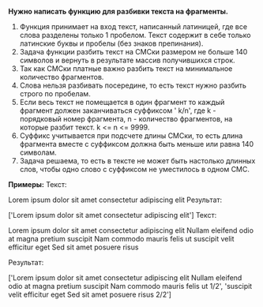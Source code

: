 **Нужно написать функцию для разбивки текста на фрагменты.**

1. Функция принимает на вход текст, написанный латиницей, где все слова разделены только 1 пробелом. Текст содержит в себе только латинские буквы и пробелы (без знаков препинания).
1. Задача функции разбить текст на СМСки размером не больше 140 символов и вернуть в результате массив получившихся строк.
1. Так как СМСки платные важно разбить текст на минимальное количество фрагментов. 
1. Слова нельзя разбивать посередине, то есть текст нужно разбить строго по пробелам. 
1. Если весь текст не помещается в один фрагмент то каждый фрагмент должен заканчиваться суффиксом ' k/n', где k - порядковый номер фрагмента, n - количество фрагментов, на которые разбит текст. k <= n <= 9999.
1. Суффикс учитывается при подсчете длины СМСки, то есть длина фрагмента вместе с суффиксом должна быть меньше или равна 140 символам.
1. Задача решаема, то есть в тексте не может быть настолько длинных слов, чтобы одно слово с суффиксом не уместилось в одном СМС. 

**Примеры:** Текст: 

Lorem ipsum dolor sit amet consectetur adipiscing elit Результат: 

['Lorem ipsum dolor sit amet consectetur adipiscing elit'] Текст: 

Lorem ipsum dolor sit amet consectetur adipiscing elit Nullam eleifend odio at magna pretium suscipit Nam commodo mauris felis ut suscipit velit efficitur eget Sed sit amet posuere risus

Результат: 

['Lorem ipsum dolor sit amet consectetur adipiscing elit Nullam eleifend odio at magna pretium suscipit Nam commodo mauris felis ut 1/2', 'suscipit velit efficitur eget Sed sit amet posuere risus 2/2']
